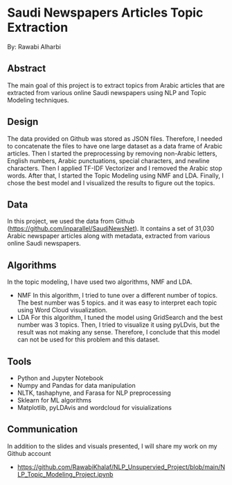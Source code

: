 # Saudi Newspapers Articles Topic Extraction
By: Rawabi Alharbi

## Abstract
The main goal of this project is to extract topics from Arabic articles that are extracted from various online Saudi newspapers using NLP and Topic Modeling techniques.

## Design
The data provided on Github was stored as JSON files. Therefore, I needed to concatenate the files to have one large dataset as a data frame of Arabic articles. Then I started the preprocessing by removing non-Arabic letters, English numbers, Arabic punctuations, special characters, and newline characters. Then I applied TF-IDF Vectorizer and I removed the Arabic stop words. After that, I started the Topic Modeling using NMF and LDA. Finally, I chose the best model and I visualized the results to figure out the topics.


## Data
In this project, we used the data from Github (https://github.com/inparallel/SaudiNewsNet). It contains a set of 31,030 Arabic newspaper articles along with metadata, extracted from various online Saudi newspapers.

## Algorithms
In the topic modeling, I have used two algorithms, NMF and LDA.
* NMF
In this algorithm, I tried to tune over a different number of topics. The best number was 5 topics. and it was easy to interpret each topic using Word Cloud visualization.
* LDA
For this algorithm, I tuned the model using GridSearch and the best number was 3 topics. Then, I tried to visualize it using pyLDvis, but the result was not making any sense. Therefore, I conclude that this model can not be used for this problem and this dataset.

## Tools
- Python and Jupyter Notebook
- Numpy and Pandas for data manipulation
- NLTK, tashaphyne, and Farasa for NLP preprocessing
- Sklearn for ML algorithms
- Matplotlib, pyLDAvis and wordcloud for visuializations


## Communication
In addition to the slides and visuals presented, I will share my work on my Github account
* https://github.com/RawabiKhalaf/NLP_Unsupervied_Project/blob/main/NLP_Topic_Modeling_Project.ipynb
